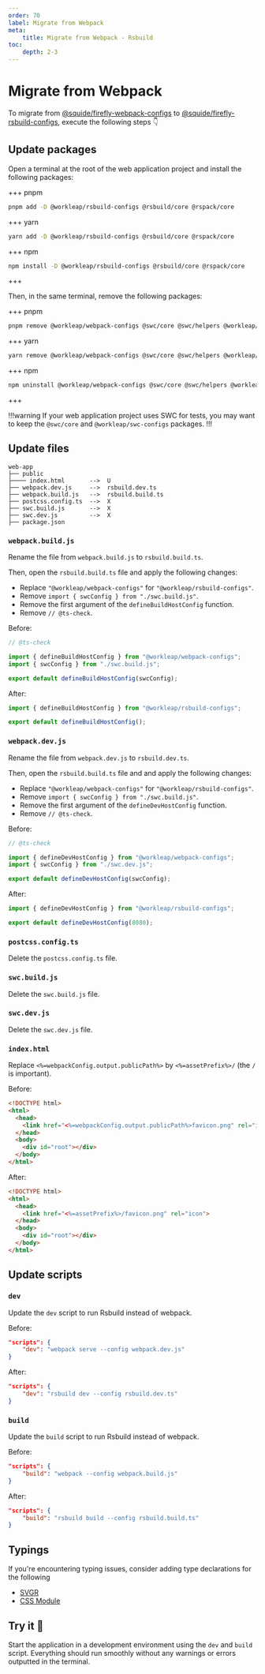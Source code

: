 ```yaml
---
order: 70
label: Migrate from Webpack
meta:
    title: Migrate from Webpack - Rsbuild
toc:
    depth: 2-3
---
```


# Migrate from Webpack

To migrate from [@squide/firefly-webpack-configs](https://www.npmjs.com/package/@squide/firefly-webpack-configs) to [@squide/firefly-rsbuild-configs](https://www.npmjs.com/package/@workleap/rsbuild-configs), execute the following steps :point_down:

## Update packages

Open a terminal at the root of the web application project and install the following packages:

+++ pnpm
```bash
pnpm add -D @workleap/rsbuild-configs @rsbuild/core @rspack/core
```
+++ yarn
```bash
yarn add -D @workleap/rsbuild-configs @rsbuild/core @rspack/core
```
+++ npm
```bash
npm install -D @workleap/rsbuild-configs @rsbuild/core @rspack/core
```
+++

Then, in the same terminal, remove the following packages:

+++ pnpm
```bash
pnpm remove @workleap/webpack-configs @swc/core @swc/helpers @workleap/swc-configs webpack webpack-cli webpack-dev-server @workleap/postcss-configs postcss
```
+++ yarn
```bash
yarn remove @workleap/webpack-configs @swc/core @swc/helpers @workleap/swc-configs webpack webpack-cli webpack-dev-server @workleap/postcss-configs postcss
```
+++ npm
```bash
npm uninstall @workleap/webpack-configs @swc/core @swc/helpers @workleap/swc-configs webpack webpack-cli webpack-dev-server @workleap/postcss-configs postcss
```
+++

!!!warning
If your web application project uses SWC for tests, you may want to keep the `@swc/core` and `@workleap/swc-configs` packages.
!!!

## Update files

```
web-app
├── public
├──── index.html       -->  U
├── webpack.dev.js     -->  rsbuild.dev.ts
├── webpack.build.js   -->  rsbuild.build.ts
├── postcss.config.ts  -->  X
├── swc.build.js       -->  X
├── swc.dev.js         -->  X
├── package.json
```

### `webpack.build.js`

Rename the file from `webpack.build.js` to `rsbuild.build.ts`.

Then, open the `rsbuild.build.ts` file and apply the following changes:

- Replace `"@workleap/webpack-configs"` for `"@workleap/rsbuild-configs"`.
- Remove `import { swcConfig } from "./swc.build.js"`.
- Remove the first argument of the `defineBuildHostConfig` function.
- Remove `// @ts-check`.

Before:

```js webpack.build.js
// @ts-check

import { defineBuildHostConfig } from "@workleap/webpack-configs";
import { swcConfig } from "./swc.build.js";

export default defineBuildHostConfig(swcConfig);
```

After:

```ts rsbuild.build.ts
import { defineBuildHostConfig } from "@workleap/rsbuild-configs";

export default defineBuildHostConfig();
```

### `webpack.dev.js`

Rename the file from `webpack.dev.js` to `rsbuild.dev.ts`.

Then, open the `rsbuild.build.ts` file and and apply the following changes:

- Replace `"@workleap/webpack-configs"` for `"@workleap/rsbuild-configs"`.
- Remove `import { swcConfig } from "./swc.build.js"`.
- Remove the first argument of the `defineDevHostConfig` function.
- Remove `// @ts-check`.

Before:

```js webpack.dev.js
// @ts-check

import { defineDevHostConfig } from "@workleap/webpack-configs";
import { swcConfig } from "./swc.dev.js";

export default defineDevHostConfig(swcConfig);
```

After:

```ts rsbuild.dev.ts
import { defineDevHostConfig } from "@workleap/rsbuild-configs";

export default defineDevHostConfig(8080);
```

### `postcss.config.ts`

Delete the `postcss.config.ts` file.

### `swc.build.js`

Delete the `swc.build.js` file.

### `swc.dev.js`

Delete the `swc.dev.js` file.

### `index.html`

Replace `<%=webpackConfig.output.publicPath%>` by `<%=assetPrefix%>/` (the `/` is important).

Before:

```html public/index.html
<!DOCTYPE html>
<html>
  <head>
    <link href="<%=webpackConfig.output.publicPath%>favicon.png" rel="icon">
  </head>
  <body>
    <div id="root"></div>
  </body>
</html>
```

After:

```html public/index.html
<!DOCTYPE html>
<html>
  <head>
    <link href="<%=assetPrefix%>/favicon.png" rel="icon">
  </head>
  <body>
    <div id="root"></div>
  </body>
</html>
```

## Update scripts

### `dev`

Update the `dev` script to run Rsbuild instead of webpack.

Before:

```json package.json
"scripts": {
    "dev": "webpack serve --config webpack.dev.js"
}
```

After:

```json package.json
"scripts": {
    "dev": "rsbuild dev --config rsbuild.dev.ts"
}
```

### `build`

Update the `build` script to run Rsbuild instead of webpack.

Before:

```json package.json
"scripts": {
    "build": "webpack --config webpack.build.js"
}
```

After:

```json package.json
"scripts": {
    "build": "rsbuild build --config rsbuild.build.ts"
}
```

## Typings

If you're encountering typing issues, consider adding type declarations for the following

- [SVGR](./configure-dev.md#typings)
- [CSS Module](./configure-dev.md#css-modules-typings)

## Try it :rocket:

Start the application in a development environment using the `dev` and `build` script. Everything should run smoothly without any warnings or errors outputted in the terminal.
